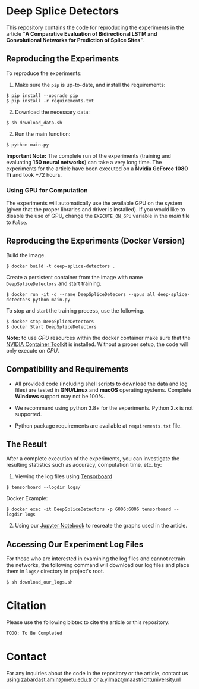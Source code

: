 # Deep Splice Detectors

This repository contains the code for reproducing the experiments in the article "**A Comparative Evaluation of Bidirectional LSTM and Convolutional Networks for Prediction of Splice Sites**".

## Reproducing the Experiments

To reproduce the experiments:

1. Make sure the `pip` is up-to-date, and install the requirements:
```shell
$ pip install --upgrade pip
$ pip install -r requirements.txt
```

2. Download the necessary data:
```shell
$ sh download_data.sh
```

2. Run the main function:
```shell
$ python main.py
```

**Important Note:** The complete run of the experiments (training and evaluating **150 neural networks**) can take a very long time. The experiments for the article have been executed on a **Nvidia GeForce 1080 Ti** and took +72 hours.

### Using GPU for Computation

The experiments will automatically use the available GPU on the system (given that the proper libraries and driver is installed). If you would like to disable the use of GPU, change the `EXECUTE_ON_GPU` variable in the *main* file to `False`.

## Reproducing the Experiments (Docker Version)

Build the image.

```shell
$ docker build -t deep-splice-detectors .
```

Create a persistent container from the image with name `DeepSpliceDetectors` and start training.

```shell
$ docker run -it -d --name DeepSpliceDetecors --gpus all deep-splice-detectors python main.py
```

To stop and start the training process, use the following.

```shell
$ docker stop DeepSpliceDetectors
$ docker Start DeepSpliceDetectors
```

**Note:** to use *GPU* resources within the docker container make sure that the [NVIDIA Container Toolkit](https://github.com/NVIDIA/nvidia-docker) is installed. Without a proper setup, the code will only execute on *CPU*.

## Compatibility and Requirements

- All provided code (including shell scripts to download the data and log files) are tested in **GNU/Linux** and **macOS** operating systems. Complete **Windows** support may not be 100%.

- We recommand using python 3.8+ for the experiments. Python 2.x is not supported.

- Python package requirements are available at `requirements.txt` file.

## The Result

After a complete execution of the experiments, you can investigate the resulting statistics such as accuracy, computation time, etc. by:

1. Viewing the log files using [Tensorboard](https://www.tensorflow.org/tensorboard)
```shell
$ tensorboard --logdir logs/
```

Docker Example:

```shell
$ docker exec -it DeepSpliceDetectors -p 6006:6006 tensorboard --logdir logs
```

2. Using our [Jupyter Notebook](https://jupyter.org/) to recreate the graphs used in the article.

## Accessing Our Experiment Log Files

For those who are interested in examining the log files and cannot retrain the networks, the following command will download our log files and place them in `logs/` directory in project's root.
```shell
$ sh download_our_logs.sh
```

# Citation

Please use the following bibtex to cite the article or this repository:
```text
TODO: To Be Completed
```

# Contact

For any inquiries about the code in the repository or the article, contact us using [zabardast.amin@metu.edu.tr](mailto:zabardast.amin@metu.edu.tr) or [a.yilmaz@maastrichtuniversity.nl](mailto:a.yilmaz@maastrichtuniversity.nl)